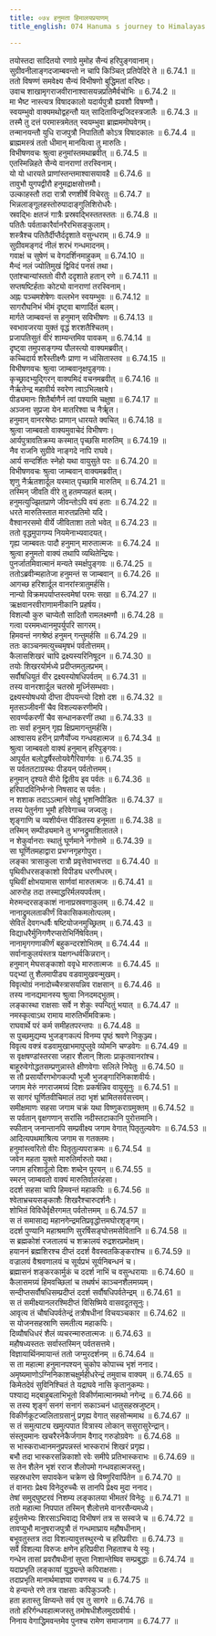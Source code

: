 ```yaml
---
title: ०७४ हनुमता हिमालयप्रयाणम्
title_english: 074 Hanuma s journey to Himalayas

---
```

<div class="audioEmbed"  caption="श्रीराम-हरिसीताराममूर्ति-घनपाठिभ्यां वचनम्" src="https://archive.org/download/Ramayana-recitation-Sriram-harisItArAmamUrti-Ghanapaati-v2/Kanda_6/Kanda_6_YK-074-_Hanuma_s_journey_to_Himalayas_0.mp3"></div>

तयोस्तदा सादितयो रणाग्रे मुमोह सैन्यं हरिपुङ्गवानाम्।  
सुग्रीवनीलाङ्गदजाम्बवन्तो न चापि किञ्चित् प्रतिपेदिरे ते ॥ 6.74.1 ॥   
ततो विषण्णं समवेक्ष्य सैन्यं विभीषणो बुद्धिमतां वरिष्ठः।  
उवाच शाखामृगराजवीरानाश्वासयन्नप्रतिमैर्वचोभिः ॥ 6.74.2 ॥   
मा भैष्ट नास्त्यत्र विषादकालो यदार्यपुत्रौ ह्यवशौ विषण्णौ।  
स्वयम्भुवो वाक्यमथोद्वहन्तौ यत् सादिताविन्द्रजिदस्त्रजालैः ॥ 6.74.3 ॥   
तस्मै तु दत्तं परमास्त्रमेतत् स्वयम्भुवा ब्राह्मममोघवेगम्।  
तन्मानयन्तौ युधि राजपुत्रौ निपातितौ कोऽत्र विषादकालः ॥ 6.74.4 ॥   
ब्राह्ममस्त्रं ततो धीमान् मानयित्वा तु मारुतिः।  
विभीषणवचः श्रुत्वा हनुमांस्तमथाब्रवीत् ॥ 6.74.5 ॥   
एतस्मिन्निहते सैन्ये वानराणां तरस्विनाम्।  
यो यो धारयते प्राणांस्तन्तमाश्वासयावहै ॥ 6.74.6 ॥   
तावुभौ युगपद्वीरौ हनुमद्राक्षसोत्तमौ।  
उल्काहस्तौ तदा रात्रौ रणशीर्षे विचेरतुः ॥ 6.74.7 ॥   
भिन्नलाङ्गूलहस्तोरुपादाङ्गुलिशिरोधरैः।  
स्रवद्भिः क्षतजं गात्रैः प्रस्रवद्भिस्ततस्ततः ॥ 6.74.8 ॥   
पतितैः पर्वताकारैर्वानरैरभिसङ्कुलाम्।  
शस्त्रैश्च पतितैर्दीप्तैर्ददृशाते वसुन्धराम् ॥ 6.74.9 ॥   
सुग्रीवमङ्गदं नीलं शरभं गन्धमादनम्।  
गवाक्षं च सुषेणं च वेगदर्शिनमाहुकम् ॥ 6.74.10 ॥   
मैन्दं नलं ज्योतिमुखं द्विविदं पनसं तथा।  
एतांश्चान्यांस्ततो वीरौ ददृशाते हतान् रणे ॥ 6.74.11 ॥   
सप्तषष्टिर्हताः कोट्यो वानराणां तरस्विनाम्।  
अह्नः पञ्चमशेषेणः वल्लभेन स्वयम्भुवः ॥ 6.74.12 ॥   
सागरौघनिभं भीमं दृष्ट्वा बाणार्दितं बलम्।  
मार्गते जाम्बवन्तं स हनुमान् सविभीषणः ॥ 6.74.13 ॥   
स्वभावजरया युक्तं वृद्धं शरशतैश्चितम्।  
प्रजापतिसुतं वीरं शाम्यन्तमिव पावकम् ॥ 6.74.14 ॥   
दृष्ट्वा तमुपसङ्गम्य पौलस्त्यो वाक्यमब्रवीत्।  
कच्चिदार्य शरैस्तीक्ष्णैः प्राणा न ध्वंसितास्तव ॥ 6.74.15 ॥   
विभीषणवचः श्रुत्वा जाम्बवानृक्षपुङ्गवः।  
कृच्छ्रादभ्युद्गिरन् वाक्यमिदं वचनमब्रवीत् ॥ 6.74.16 ॥   
नैर्ऋतेन्द्र महावीर्य स्वरेण त्वाऽभिलक्षये।  
पीड्यमानः शितैर्बाणैर्न त्वां पश्यामि चक्षुषा ॥ 6.74.17 ॥   
अञ्जना सुप्रजा येन मातरिश्वा च नैर्ॠत।  
हनुमान् वानरश्रेष्ठः प्राणान् धारयते क्वचित् ॥ 6.74.18 ॥   
श्रुत्वा जाम्बवतो वाक्यमुवाचेदं विभीषणः।  
आर्यपुत्रावतिक्रम्य कस्मात् पृच्छसि मारुतिम् ॥ 6.74.19 ॥   
नैव राजनि सुग्रीवे नाङ्गदे नापि राघवे।  
आर्य सन्दर्शितः स्नेहो यथा वायुसुते परः ॥ 6.74.20 ॥   
विभीषणवचः श्रुत्वा जाम्बवान् वाक्यमब्रवीत्।  
शृणु नैर्ऋतशार्दूल यस्मात् पृच्छामि मारुतिम् ॥ 6.74.21 ॥   
तस्मिन् जीवति वीरे तु हतमप्यहतं बलम्।  
हनुमत्युज्झितप्राणे जीवन्तोऽपि वयं हताः ॥ 6.74.22 ॥   
धरते मारुतिस्तात मारुतप्रतिमो यदि।  
वैश्वानरसमो वीर्ये जीविताशा ततो भवेत् ॥ 6.74.23 ॥   
ततो वृद्धमुपागम्य नियमेनाभ्यवादयत्।  
गृह्य जाम्बवतः पादौ हनुमान् मारुतात्मजः ॥ 6.74.24 ॥   
श्रुत्वा हनुमतो वाक्यं तथापि व्यथितेन्द्रियः।  
पुनर्जातमिवात्मानं मन्यते स्मर्क्षपुङ्गवः ॥ 6.74.25 ॥   
ततोऽब्रवीन्महातेजा हनुमन्तं स जाम्बवान् ॥ 6.74.26 ॥   
आगच्छ हरिशार्दूल वानरांस्त्रातुमर्हसि।  
नान्यो विक्रमपर्याप्तस्त्वमेषां परमः सखा ॥ 6.74.27 ॥   
ऋक्षवानरवीराणामनीकानि प्रहर्षय।  
विशल्यौ कुरु चाप्येतौ सादितौ रामलक्ष्मणौ ॥ 6.74.28 ॥   
गत्वा परममध्वानमुपर्युपरि सागरम्।  
हिमवन्तं नगश्रेष्ठं हनुमन् गन्तुमर्हसि ॥ 6.74.29 ॥   
ततः काञ्चनमत्युच्चमृषभं पर्वतोत्तमम्।  
कैलासशिखरं चापि द्रक्ष्यस्यरिनिषूदन ॥ 6.74.30 ॥   
तयोः शिखरयोर्मध्ये प्रदीप्तमतुलप्रभम्।  
सर्वौषधियुतं वीर द्रक्ष्यस्योषधिपर्वतम् ॥ 6.74.31 ॥   
तस्य वानरशार्दूल चतस्रो मूर्ध्निसम्भवाः।  
द्रक्ष्यस्योषधयो दीप्ता दीपयन्त्यो दिशो दश ॥ 6.74.32 ॥   
मृतसञ्जीवनीं चैव विशल्यकरणीमपि।  
सावर्ण्यकरणीं चैव सन्धानकरणीं तथा ॥ 6.74.33 ॥   
ताः सर्वा हनुमन् गृह्य क्षिप्रमागन्तुमर्हसि।  
आश्वासय हरीन् प्राणैर्योज्य गन्धवहात्मज ॥ 6.74.34 ॥   
श्रुत्वा जाम्बवतो वाक्यं हनुमान् हरिपुङ्गवः।  
आपूर्यत बलोद्धर्षैस्तोयवेगैरिवार्णवः ॥ 6.74.35 ॥   
स पर्वततटाग्रस्थः पीडयन् पर्वतोत्तमम्।  
हनुमान् दृश्यते वीरो द्वितीय इव पर्वतः ॥ 6.74.36 ॥   
हरिपादविनिर्भग्नो निषसाद स पर्वतः।  
न शशाक तदाऽऽत्मानं सोढुं भृशनिपीडितः ॥ 6.74.37 ॥   
तस्य पेतुर्नगा भूमौ हरिवेगाच्च जज्वलुः।  
शृङ्गाणि च व्यशीर्यन्त पीडितस्य हनूमता ॥ 6.74.38 ॥   
तस्मिन् सम्पीड्यमाने तु भग्नद्रुमाशिलातले।  
न शेकुर्वानराः स्थातुं घूर्णमाने नगोत्तमे ॥ 6.74.39 ॥   
सा घूर्णितमहाद्वारा प्रभग्नगृहगोपुरा।  
लङ्का त्रासाकुला रात्रौ प्रवृत्तेवाभवत्तदा ॥ 6.74.40 ॥   
पृथिवीधरसङ्काशो विपीड्य धरणीधरम्।  
पृथिवीं क्षोभयामास सार्णवां मारुतत्मजः ॥ 6.74.41 ॥   
आरुरोह तदा तस्माद्धरिर्मलयपर्वतम्।  
मेरुमन्दरसङ्काशं नानाप्रस्रवणाकुलम् ॥ 6.74.42 ॥   
नानाद्रुमलताकीर्णं विकासिकमलोत्पलम्।  
सेवितं देवगन्धर्वैः षष्टियोजनमुच्छ्रितम् ॥ 6.74.43 ॥   
विद्याधरैर्मुनिगणैरप्सरोभिर्निषेवितम्।  
नानामृगगणाकीर्णं बहुकन्दरशोभितम् ॥ 6.74.44 ॥   
सर्वानाकुलयंस्तत्र यक्षगन्धर्वकिन्नरान्।  
हनुमान् मेघसङ्काशो ववृधे मारुतात्मजः ॥ 6.74.45 ॥   
पद्भ्यां तु शैलमापीड्य वडवामुखवन्मुखम्।  
विवृत्योग्रं ननादोच्चैस्त्रासयन्निव राक्षसान् ॥ 6.74.46 ॥   
तस्य नानद्यमानस्य श्रुत्वा निनदमद्भुतम्।  
लङ्कास्था राक्षसाः सर्वे न शेकुः स्पन्दितुं भयात् ॥ 6.74.47 ॥   
नमस्कृत्वाऽथ रामाय मारुतिर्भीमविक्रमः।  
राघवार्थे परं कर्म समीहतपरन्तपः ॥ 6.74.48 ॥   
स पुच्छमुद्यम्य भुजङ्गकल्पं विनम्य पृष्ठं श्रवणे निकुञ्ज्य।  
विवृत्य वक्त्रं वडवामुखाभमापुप्लुवे व्योमनि चण्डवेगः ॥ 6.74.49 ॥   
स वृक्षषण्डांस्तरसा जहार शैलान् शिलाः प्राकृतवानरांश्च।  
बाहूरुवेगोद्धतसम्प्रणुन्नास्ते क्षीणवेगाः सलिले निपेतुः ॥ 6.74.50 ॥   
स तौ प्रसार्योरगभोगकल्पौ भूजौ भुजङ्गारिनिकाशवीर्यः।  
जगाम मेरुं नगराजमग्र्यं दिशः प्रकर्षन्निव वायुसूनुः ॥ 6.74.51 ॥   
स सागरं घूर्णितवीचिमालं तदा भृशं भ्रामितसर्वसत्त्वम्।  
समीक्षमाणः सहसा जगाम चक्रं यथा विष्णुकराग्रमुक्तम् ॥ 6.74.52 ॥   
स पर्वतान् वृक्षगणान् सरांसि नदीस्तटाकानि पुरोत्तमानि।  
स्फीतान् जनान्तानपि सम्प्रवीक्ष्य जगाम वेगात् पितृतुल्यवेगः ॥ 6.74.53 ॥   
आदित्यपथमाश्रित्य जगाम स गतक्लमः।  
हनुमांस्त्वरितो वीरः पितृतुल्यपराक्रमः ॥ 6.74.54 ॥   
जवेन महता युक्तो मारुतिर्मारुतो यथा।  
जगाम हरिशार्दूलो दिशः शब्देन पूरयन् ॥ 6.74.55 ॥   
स्मरन् जाम्बवतो वाक्यं मारुतिर्वातरंहसा।  
ददर्श सहसा चापि हिमवन्तं महाकपिः ॥ 6.74.56 ॥   
श्वेताभ्रचयसङ्काशैः शिखरैश्चारुदर्शनैः।  
शोभितं विविधैर्वृक्षैरगमत् पर्वतोत्तमम् ॥ 6.74.57 ॥   
स तं समासाद्य महानगेन्द्रमतिप्रवृद्धोत्तमघोरशृङ्गम्।  
ददर्श पुण्यानि महाश्रमाणि सुरर्षिसङ्घोत्तमसेवितानि ॥ 6.74.58 ॥   
स ब्रह्मकोशं रजतालयं च शक्रालयं रुद्रशरप्रमोक्षम्।  
हयाननं ब्रह्मशिरश्च दीप्तं ददर्श वैवस्वतकिङ्करांश्च ॥ 6.74.59 ॥   
वज्रालयं वैश्रवणालयं च सूर्यप्रभं सूर्यनिबन्धनं च।  
ब्रह्मासनं शङ्करकार्मुकं च ददर्श नाभिं च वसुन्धरायाः ॥ 6.74.60 ॥   
कैलासमग्र्यं हिमवच्छिलां च तथर्षभं काञ्चनशैलमग्र्यम्।  
सन्दीप्तसर्वौषधिसम्प्रदीप्तं ददर्श सर्वौषधिपर्वतेन्द्रम् ॥ 6.74.61 ॥   
स तं समीक्ष्यानलरश्मिदीप्तं विसिष्मिये वासवदूतसूनुः।  
आवृत्य तं चौषधिपर्वतेन्द्रं तत्रौषधीनां विचयञ्चकार ॥ 6.74.62 ॥   
स योजनसहस्राणि समतीत्य महाकपिः।  
दिव्यौषधिधरं शैलं व्यचरन्मारुतात्मजः ॥ 6.74.63 ॥   
महौषध्यस्ततः सर्वास्तस्मिन् पर्वतसत्तमे।  
विज्ञायार्थिनमायान्तं ततो जग्मुरदर्शनम् ॥ 6.74.64 ॥   
स ता महात्मा हनुमानपश्यन् चुकोप कोपाच्च भृशं ननाद।  
अमृष्यमाणोऽग्निनिकाशचक्षुर्महीधरेन्द्रं तमुवाच वाक्यम् ॥ 6.74.65 ॥   
किमेतदेवं सुविनिश्चितं ते यद्राघवे नासि कृतानुकम्पः।  
पश्याद्य मद्बाहुबलाभिभूतो विकीर्णमात्मानमथो नगेन्द्र ॥ 6.74.66 ॥   
स तस्य शृङ्गं सनगं सनागं सकाञ्चनं धातुसहस्रजुष्टम्।  
विकीर्णकूटज्वलिताग्रसानुं प्रगृह्य वेगात् सहसोन्ममाथ ॥ 6.74.67 ॥   
स तं समुत्पाट्य खमुत्पपात वित्रास्य लोकान् ससुरासुरेन्द्रान्।  
संस्तूयमानः खचरैरनेकैर्जगाम वैगाद् गरुडोग्रवेगः ॥ 6.74.68 ॥   
स भास्कराध्वानमनुप्रपन्नस्तं भास्कराभं शिखरं प्रगृह्य।  
बभौ तदा भास्करसन्निकाशो रवेः समीपे प्रतिभास्कराभः ॥ 6.74.69 ॥   
स तेन शैलेन भृशं रराज शैलोपमो गन्धवहात्मजस्तु।  
सहस्रधारेण सपावकेन चक्रेण खे विष्णुरिवार्पितेन ॥ 6.74.70 ॥   
तं वानराः प्रेक्ष्य विनेदुरुच्चैः स तानपि प्रेक्ष्य मुदा ननाद।  
तेषां समुद्घुष्टरवं निशम्य लङ्कालया भीमतरं विनेदुः ॥ 6.74.71 ॥   
ततो महात्मा निपपात तस्मिन् शैलोत्तमे वानरसैन्यमध्ये।  
हर्युत्तमेभ्यः शिरसाऽभिवाद्य विभीषणं तत्र स सस्वजे च ॥ 6.74.72 ॥   
तावप्युभौ मानुषराजपुत्रौ तं गन्धमाघ्राय महौषधीनाम्।  
बभूवतुस्तत्र तदा विशल्यावुत्तस्थुरन्ये च हरिप्रवीराः ॥ 6.74.73 ॥   
सर्वे विशल्या विरुजः क्षणेन हरिप्रवीरा निहताश्च ये स्युः।  
गन्धेन तासां प्रवरौषधीनां सुप्ता निशान्तेष्विव सम्प्रबुद्धाः ॥ 6.74.74 ॥   
यदाप्रभृति लङ्कायां युद्ध्यन्ते कपिराक्षसाः।  
तदाप्रभृति मानार्थमाज्ञया रावणस्य च ॥ 6.74.75 ॥   
ये हन्यन्ते रणे तत्र राक्षसाः कपिकुञ्जरैः।  
हता हतास्तु क्षिप्यन्ते सर्व एव तु सागरे ॥ 6.74.76 ॥   
ततो हरिर्गन्धवहात्मजस्तु तमोषधीशैलमुदग्रवीर्यः।  
निनाय वेगाद्धिमवन्तमेव पुनश्च रामेण समाजगाम ॥ 6.74.77 ॥   